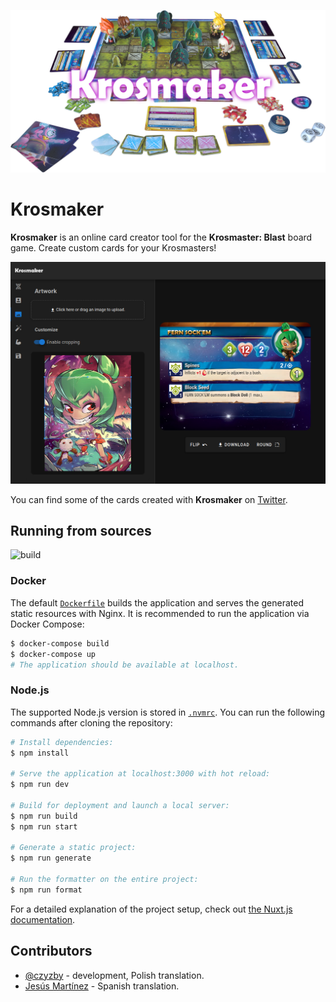 ![Krosmaker](.github/images/banner.png)

# Krosmaker

**Krosmaker** is an online card creator tool for the **Krosmaster: Blast** board game.
Create custom cards for your Krosmasters!

![Sample](.github/images/screenshot.png)

You can find some of the cards created with **Krosmaker** on
[Twitter](https://twitter.com/krosmaker).

## Running from sources

![build](https://github.com/krosmaker/krosmaker/workflows/build/badge.svg)

### Docker

The default [`Dockerfile`](Dockerfile) builds the application and serves the generated
static resources with Nginx. It is recommended to run the application via Docker Compose:

```bash
$ docker-compose build
$ docker-compose up
# The application should be available at localhost.
```

### Node.js

The supported Node.js version is stored in [`.nvmrc`](.nvmrc).
You can run the following commands after cloning the repository:

```bash
# Install dependencies:
$ npm install

# Serve the application at localhost:3000 with hot reload:
$ npm run dev

# Build for deployment and launch a local server:
$ npm run build
$ npm run start

# Generate a static project:
$ npm run generate

# Run the formatter on the entire project:
$ npm run format
```

For a detailed explanation of the project setup, check out
[the Nuxt.js documentation](https://nuxtjs.org).

## Contributors

- [@czyzby](https://github.com/czyzby/) - development, Polish translation.
- [Jesús Martínez](https://krosarchive.es/) - Spanish translation.
